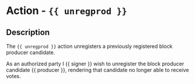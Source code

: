 # Action - `{{ unregprod }}`

## Description

The `{{ unregprod }}` action unregisters a previously registered block producer candidate.

As an authorized party I {{ signer }} wish to unregister the block producer candidate {{ producer }}, rendering that candidate no longer able to receive votes.
